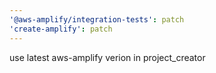 ```yaml
---
'@aws-amplify/integration-tests': patch
'create-amplify': patch
---
```


use latest aws-amplify verion in project_creator
